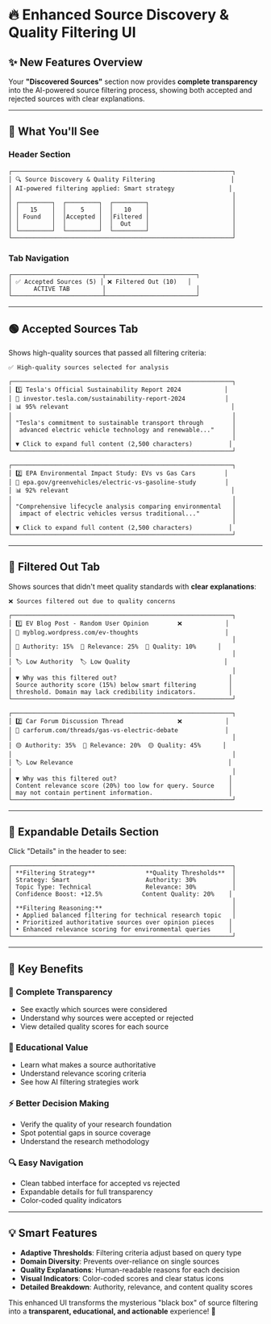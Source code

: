 # 🔥 Enhanced Source Discovery & Quality Filtering UI

## ✨ **New Features Overview**

Your **"Discovered Sources"** section now provides **complete transparency** into the AI-powered source filtering process, showing both accepted and rejected sources with clear explanations.

---

## 🎯 **What You'll See**

### **Header Section**
```
┌─────────────────────────────────────────────────────────────┐
│ 🔍 Source Discovery & Quality Filtering                     │
│ AI-powered filtering applied: Smart strategy               │
│                                                             │
│ ┌─────────┐  ┌─────────┐  ┌─────────┐                       │
│ │   15    │  │    5    │  │   10    │                       │
│ │ Found   │  │Accepted │  │Filtered │                       │
│ │         │  │         │  │  Out    │                       │
│ └─────────┘  └─────────┘  └─────────┘                       │
└─────────────────────────────────────────────────────────────┘
```

### **Tab Navigation**
```
┌─────────────────────────┬─────────────────────────┐
│ ✅ Accepted Sources (5) │ ❌ Filtered Out (10)   │ 
│      ACTIVE TAB         │                         │
└─────────────────────────┴─────────────────────────┘
```

---

## 🟢 **Accepted Sources Tab**

Shows high-quality sources that passed all filtering criteria:

```
✅ High-quality sources selected for analysis

┌─────────────────────────────────────────────────────────────┐
│ 1️⃣ Tesla's Official Sustainability Report 2024            │
│ 🔗 investor.tesla.com/sustainability-report-2024           │
│ 📊 95% relevant                                             │
│                                                             │
│ "Tesla's commitment to sustainable transport through        │
│  advanced electric vehicle technology and renewable..."     │
│                                                             │
│ ▼ Click to expand full content (2,500 characters)          │
└─────────────────────────────────────────────────────────────┘

┌─────────────────────────────────────────────────────────────┐
│ 2️⃣ EPA Environmental Impact Study: EVs vs Gas Cars        │
│ 🔗 epa.gov/greenvehicles/electric-vs-gasoline-study        │
│ 📊 92% relevant                                             │
│                                                             │
│ "Comprehensive lifecycle analysis comparing environmental   │
│  impact of electric vehicles versus traditional..."         │
│                                                             │
│ ▼ Click to expand full content (2,500 characters)          │
└─────────────────────────────────────────────────────────────┘
```

---

## 🔴 **Filtered Out Tab**

Shows sources that didn't meet quality standards with **clear explanations**:

```
❌ Sources filtered out due to quality concerns

┌─────────────────────────────────────────────────────────────┐
│ 1️⃣ EV Blog Post - Random User Opinion        ❌            │
│ 🔗 myblog.wordpress.com/ev-thoughts                        │
│                                                             │
│ 🔴 Authority: 15%  🔴 Relevance: 25%  🔴 Quality: 10%      │
│                                                             │
│ 🏷️ Low Authority  🏷️ Low Quality                          │
│                                                             │
│ ▼ Why was this filtered out?                               │
│ Source authority score (15%) below smart filtering         │
│ threshold. Domain may lack credibility indicators.         │
└─────────────────────────────────────────────────────────────┘

┌─────────────────────────────────────────────────────────────┐
│ 2️⃣ Car Forum Discussion Thread               ❌            │
│ 🔗 carforum.com/threads/gas-vs-electric-debate             │
│                                                             │
│ 🟡 Authority: 35%  🔴 Relevance: 20%  🟡 Quality: 45%      │
│                                                             │
│ 🏷️ Low Relevance                                           │
│                                                             │
│ ▼ Why was this filtered out?                               │
│ Content relevance score (20%) too low for query. Source    │
│ may not contain pertinent information.                     │
└─────────────────────────────────────────────────────────────┘
```

---

## 🔧 **Expandable Details Section**

Click "Details" in the header to see:

```
┌─────────────────────────────────────────────────────────────┐
│ **Filtering Strategy**              **Quality Thresholds**  │
│ Strategy: Smart                     Authority: 30%          │
│ Topic Type: Technical               Relevance: 30%          │
│ Confidence Boost: +12.5%           Content Quality: 20%    │
│                                                             │
│ **Filtering Reasoning:**                                    │
│ • Applied balanced filtering for technical research topic   │
│ • Prioritized authoritative sources over opinion pieces    │
│ • Enhanced relevance scoring for environmental queries     │
└─────────────────────────────────────────────────────────────┘
```

---

## 🚀 **Key Benefits**

### **🎯 Complete Transparency**
- See exactly which sources were considered
- Understand why sources were accepted or rejected
- View detailed quality scores for each source

### **🧠 Educational Value**
- Learn what makes a source authoritative
- Understand relevance scoring criteria
- See how AI filtering strategies work

### **⚡ Better Decision Making**
- Verify the quality of your research foundation
- Spot potential gaps in source coverage
- Understand the research methodology

### **🔍 Easy Navigation**
- Clean tabbed interface for accepted vs rejected
- Expandable details for full transparency
- Color-coded quality indicators

---

## 💡 **Smart Features**

- **Adaptive Thresholds**: Filtering criteria adjust based on query type
- **Domain Diversity**: Prevents over-reliance on single sources
- **Quality Explanations**: Human-readable reasons for each decision
- **Visual Indicators**: Color-coded scores and clear status icons
- **Detailed Breakdown**: Authority, relevance, and content quality scores

This enhanced UI transforms the mysterious "black box" of source filtering into a **transparent, educational, and actionable** experience! 🎉 